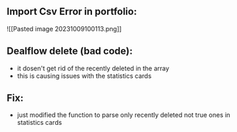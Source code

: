 ## Import Csv Error in portfolio:
![[Pasted image 20231009100113.png]]

## Dealflow delete (bad code):
- it dosen't get rid of the recently deleted in the array 
- this is causing issues with the statistics cards
## Fix:
- just modified the function to parse only recently deleted not true ones in statistics cards
